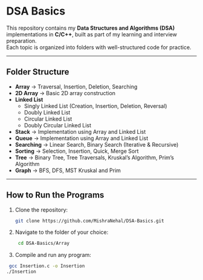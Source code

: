 # DSA Basics

This repository contains my **Data Structures and Algorithms (DSA)** implementations in **C/C++**, built as part of my learning and interview preparation.  
Each topic is organized into folders with well-structured code for practice.

---

##  Folder Structure

- **Array** → Traversal, Insertion, Deletion, Searching  
- **2D Array** → Basic 2D array construction  
- **Linked List**  
  - Singly Linked List (Creation, Insertion, Deletion, Reversal)  
  - Doubly Linked List  
  - Circular Linked List  
  - Doubly Circular Linked List  
- **Stack** → Implementation using Array and Linked List  
- **Queue** → Implementation using Array and Linked List  
- **Searching** → Linear Search, Binary Search (Iterative & Recursive)  
- **Sorting** → Selection, Insertion, Quick, Merge Sort  
- **Tree** → Binary Tree, Tree Traversals, Kruskal’s Algorithm, Prim’s Algorithm
- **Graph** → BFS, DFS, MST Kruskal and Prim


---

## How to Run the Programs

1. Clone the repository:
   ```bash
   git clone https://github.com/MishraNehal/DSA-Basics.git

2. Navigate to the folder of your choice:
   ```bash
    cd DSA-Basics/Array


3. Compile and run any program:
  ```bash
   gcc Insertion.c -o Insertion
  ./Insertion
